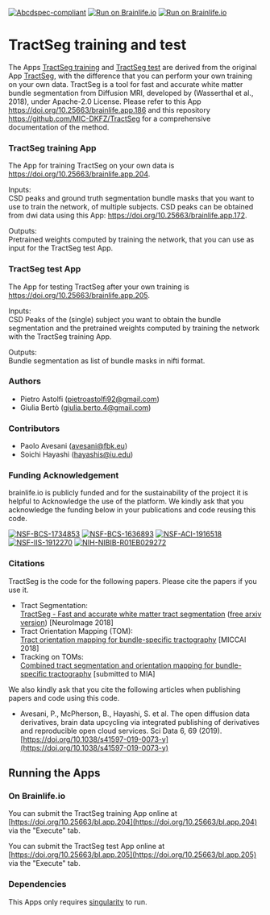 [![Abcdspec-compliant](https://img.shields.io/badge/ABCD_Spec-v1.1-green.svg)](https://github.com/brain-life/abcd-spec)
[![Run on Brainlife.io](https://img.shields.io/badge/Brainlife-bl.app.204-blue.svg)](https://doi.org/10.25663/brainlife.app.204)
[![Run on Brainlife.io](https://img.shields.io/badge/Brainlife-bl.app.205-blue.svg)](https://doi.org/10.25663/brainlife.app.205)

# TractSeg training and test
The Apps [TractSeg training](https://doi.org/10.25663/brainlife.app.204) and [TractSeg test](https://doi.org/10.25663/brainlife.app.205) are derived from the original App [TractSeg](https://doi.org/10.25663/brainlife.app.186), with the difference that you can perform your own training on your own data. TractSeg is a tool for fast and accurate white matter bundle segmentation from Diffusion MRI, developed by (Wasserthal et al., 2018), under Apache-2.0 License. Please refer to this App https://doi.org/10.25663/brainlife.app.186 and this repository https://github.com/MIC-DKFZ/TractSeg for a comprehensive documentation of the method.

### TractSeg training App
The App for training TractSeg on your own data is https://doi.org/10.25663/brainlife.app.204.

Inputs: \
CSD peaks and ground truth segmentation bundle masks that you want to use to train the network, of multiple subjects. CSD peaks can be obtained from dwi data using this App: https://doi.org/10.25663/brainlife.app.172.

Outputs: \
Pretrained weights computed by training the network, that you can use as input for the TractSeg test App. 

### TractSeg test App
The App for testing TractSeg after your own training is https://doi.org/10.25663/brainlife.app.205.

Inputs: \
CSD Peaks of the (single) subject you want to obtain the bundle segmentation and the pretrained weights computed by training the network with the TractSeg training App.

Outputs: \
Bundle segmentation as list of bundle masks in nifti format.

### Authors
- Pietro Astolfi (pietroastolfi92@gmail.com)
- Giulia Bertò (giulia.berto.4@gmail.com)

### Contributors
- Paolo Avesani (avesani@fbk.eu)
- Soichi Hayashi (hayashis@iu.edu)

### Funding Acknowledgement
brainlife.io is publicly funded and for the sustainability of the project it is helpful to Acknowledge the use of the platform. We kindly ask that you acknowledge the funding below in your publications and code reusing this code.

[![NSF-BCS-1734853](https://img.shields.io/badge/NSF_BCS-1734853-blue.svg)](https://nsf.gov/awardsearch/showAward?AWD_ID=1734853)
[![NSF-BCS-1636893](https://img.shields.io/badge/NSF_BCS-1636893-blue.svg)](https://nsf.gov/awardsearch/showAward?AWD_ID=1636893)
[![NSF-ACI-1916518](https://img.shields.io/badge/NSF_ACI-1916518-blue.svg)](https://nsf.gov/awardsearch/showAward?AWD_ID=1916518)
[![NSF-IIS-1912270](https://img.shields.io/badge/NSF_IIS-1912270-blue.svg)](https://nsf.gov/awardsearch/showAward?AWD_ID=1912270)
[![NIH-NIBIB-R01EB029272](https://img.shields.io/badge/NIH_NIBIB-R01EB029272-green.svg)](https://grantome.com/grant/NIH/R01-EB029272-01)

### Citations
TractSeg is the code for the following papers. Please cite the papers if you use it. 
* Tract Segmentation:   
[TractSeg - Fast and accurate white matter tract segmentation](https://doi.org/10.1016/j.neuroimage.2018.07.070) ([free arxiv version](https://arxiv.org/abs/1805.07103))
[NeuroImage 2018]
* Tract Orientation Mapping (TOM):   
[Tract orientation mapping for bundle-specific tractography](https://arxiv.org/abs/1806.05580)
[MICCAI 2018]
* Tracking on TOMs:   
[Combined tract segmentation and orientation mapping for bundle-specific tractography](https://arxiv.org/abs/1901.10271)
[submitted to MIA]

We also kindly ask that you cite the following articles when publishing papers and code using this code. 

* Avesani, P., McPherson, B., Hayashi, S. et al. The open diffusion data derivatives, brain data upcycling via integrated publishing of derivatives and reproducible open cloud services. Sci Data 6, 69 (2019). [https://doi.org/10.1038/s41597-019-0073-y](https://doi.org/10.1038/s41597-019-0073-y)

## Running the Apps 

### On Brainlife.io

You can submit the TractSeg training App online at [https://doi.org/10.25663/bl.app.204](https://doi.org/10.25663/bl.app.204) via the "Execute" tab.

You can submit the TractSeg test App online at [https://doi.org/10.25663/bl.app.205](https://doi.org/10.25663/bl.app.205) via the "Execute" tab.

### Dependencies
This Apps only requires [singularity](https://www.sylabs.io/singularity/) to run.
